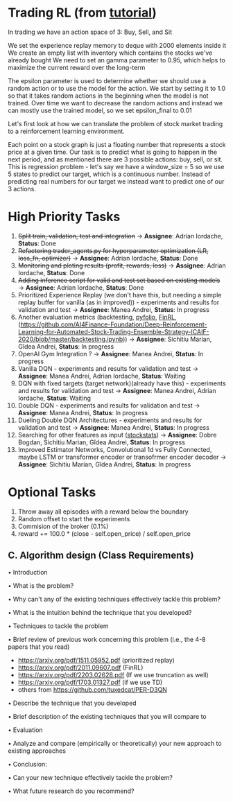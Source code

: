 # Trading RL (from [tutorial](https://www.mlq.ai/deep-reinforcement-learning-for-trading-with-tensorflow-2-0/))

In trading we have an action space of 3: Buy, Sell, and Sit

We set the experience replay memory to deque with 2000 elements inside it
We create an empty list with inventory which contains the stocks we've already bought
We need to set an gamma parameter to 0.95, which helps to maximize the current reward over the long-term

The epsilon parameter is used to determine whether we should use a random action or to use the model for the action. We start by setting it to 1.0 so that it takes random actions in the beginning when the model is not trained. Over time we want to decrease the random actions and instead we can mostly use the trained model, so we set epsilon_final to 0.01


Let's first look at how we can translate the problem of stock market trading to a reinforcement learning environment.

Each point on a stock graph is just a floating number that represents a stock price at a given time.
Our task is to predict what is going to happen in the next period, and as mentioned there are 3 possible actions: buy, sell, or sit.
This is regression problem - let's say we have a window_size = 5 so we use 5 states to predict our target, which is a continuous number.
Instead of predicting real numbers for our target we instead want to predict one of our 3 actions.

# High Priority Tasks
1. ~~Split train, validation, test and integration~~ &#8594; **Assignee**: Adrian Iordache, **Status**: Done
2. ~~Refactoring trader_agents.py for hyperparameter optimization (LR, loss_fn, optimizer)~~ &#8594; **Assignee**: Adrian Iordache, **Status**: Done
3. ~~Monitoring and ploting results (profit, rewards, loss)~~ &#8594; **Assignee**: Adrian Iordache, **Status**: Done
4. ~~Adding inference script for valid and test set based on existing models~~ &#8594; **Assignee**: Adrian Iordache, **Status**: Done
5. Prioritized Experience Replay (we don't have this, but needing a simple replay buffer for vanilla (as in improved)) - experiments and results for validation and test &#8594; **Assignee**: Manea Andrei, **Status**: In progress 
6. Another evaluation metrics (backtesting, [pyfolio](https://github.com/quantopian/pyfolio), [FinRL](https://github.com/AI4Finance-Foundation/FinRL/blob/master/tutorials/1-Introduction/FinRL_StockTrading_Fundamental.ipynb), (https://github.com/AI4Finance-Foundation/Deep-Reinforcement-Learning-for-Automated-Stock-Trading-Ensemble-Strategy-ICAIF-2020/blob/master/backtesting.ipynb)) &#8594; **Assignee**: Sichitiu Marian, Gîdea Andrei, **Status**: In progress
7. OpenAI Gym Integration ? &#8594; **Assignee**: Manea Andrei, **Status**: In progress
8. Vanilla DQN - experiments and results for validation and test &#8594; **Assignee**: Manea Andrei, Adrian Iordache, **Status**: Waiting
9. DQN with fixed targets (target network)(already have this) - experiments and results for validation and test  &#8594; **Assignee**:  Manea Andrei, Adrian Iordache, **Status**: Waiting
10. Double DQN  - experiments and results for validation and test  &#8594; **Assignee**: Manea Andrei, **Status**: In progress 
11. Dueling Double DQN Architectures - experiments and results for validation and test &#8594; **Assignee**: Manea Andrei, **Status**: In progress 
12. Searching for other features as input ([stockstats](https://pypi.org/project/stockstats/)) &#8594; **Assignee**: Dobre Bogdan, Sichitiu Marian, Gîdea Andrei, **Status**: In progress
13. Improved Estimator Networks, Convolutional 1d vs Fully Connected, maybe LSTM or transformer encoder or transofrmer encoder decoder &#8594; **Assignee**: Sichitiu Marian, Gîdea Andrei, **Status**: In progress

# Optional Tasks
1. Throw away all episodes with a reward below the boundary
2. Random offset to start the experiments
3. Commision of the broker (0.1%)
4. reward += 100.0 * (close - self.open_price) / self.open_price


## C. Algorithm design (Class Requirements)
• Introduction

• What is the problem?

• Why can't any of the existing techniques effectively tackle this problem?

• What is the intuition behind the technique that you developed?

• Techniques to tackle the problem

• Brief review of previous work concerning this problem (i.e., the 4-8 papers that you read)
 - https://arxiv.org/pdf/1511.05952.pdf (prioritized replay)
 - https://arxiv.org/pdf/2011.09607.pdf (FinRL)
 - https://arxiv.org/pdf/2203.02628.pdf (If we use truncation as well)
 - https://arxiv.org/pdf/1703.01327.pdf (if we use TD)
 - others from https://github.com/tuxedcat/PER-D3QN

• Describe the technique that you developed

• Brief description of the existing techniques that you will compare to

• Evaluation

• Analyze and compare (empirically or theoretically) your new approach to existing approaches

• Conclusion:

• Can your new technique effectively tackle the problem?

• What future research do you recommend?
